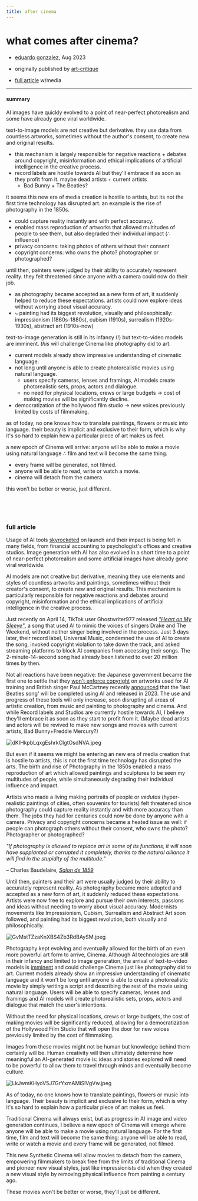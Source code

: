 ```yaml
---
title: after cinema
---
```


# what comes after cinema?
- [eduardo gonzalez](https://edugon.studio), Aug 2023

- originally published by [art-critique](https://www.art-critique.com/2023/08/quy-aura-t-il-apres-le-cinema/)
- [full article](https://edugon.studio/after-cinema) w/media

---

#### summary

AI images have quickly evolved to a point of near-perfect photorealism and some have already gone viral worldwide. 

text-to-image models are not creative but derivative. they use data from countless artworks, sometimes without the author's consent, to create new and original results.
- this mechanism is largely responsible for negative reactions + debates around copyright, misinformation and ethical implications of artificial intelligence in the creative process.
- record labels are hostile towards AI but they'll embrace it as soon as they profit from it. maybe dead artists + current artists
	- Bad Bunny + The Beatles?


it seems this new era of media creation is hostile to artists, but its not the first time technology has disrupted art. an example is the rise of photography in the 1850s.
- could capture reality instantly and with perfect accuracy.
- enabled mass reproduction of artworks that allowed multitudes of people to see them, but also degraded their individual impact (∴ influence)
- privacy concerns: taking photos of others without their consent
- copyright concerns: who owns the photo? photographer or photographed?

until then, painters were judged by their ability to accurately represent reality. they felt threatened since anyone with a camera could now do their job. 
- as photography became accepted as a new form of art, it suddenly helped to reduce these expectations. artists could now explore ideas without worrying about visual accuracy.
- ⤷ painting had its biggest revolution, visually and philosophically: impressionism (1860s-1880s), cubism (1910s), surrealism (1920s-1930s), abstract art (1910s-now)

text-to-image generation is still in its infancy (!) but text-to-video models are imminent. *this* will challenge Cinema like photography did to art.
- current models already show impressive understanding of cinematic language.
- not long until anyone is able to create photorealistic movies using natural language. 
	- users specify cameras, lenses and framings, AI models create photorealistic sets, props, actors and dialogue.
	- no need for physical locations, crews or large budgets → cost of making movies will be significantly decline.
- democratization of the hollywood film studio →  new voices previously limited by costs of filmmaking.

as of today, no one knows how to translate paintings, flowers or music into language. their beauty is implicit and exclusive to their form, which is why it's so hard to explain how a particular piece of art makes us feel.

a new epoch of Cinema will arrive: anyone will be able to make a movie using natural language ∴ film and text will become the same thing. 
- every frame will be generated, not filmed.
- anyone will be able to read, write or watch a movie.
- cinema will detach from the camera.

this won’t be better or worse, just different.

 

⠀ 


⠀ 

 

### full article

Usage of AI tools [skyrocketed](https://www.digitalinformationworld.com/2023/01/chat-gpt-achieved-one-million-users-in.html) on launch and their impact is being felt in many fields, from financial accounting to psychologist's offices and creative studios. Image generation with AI has also evolved in a short time to a point of near-perfect photorealism and some artificial images have already gone viral worldwide.

AI models are not creative but derivative, meaning they use elements and styles of countless artworks and paintings, sometimes without their creator's consent, to create new and original results. This mechanism is particularly responsible for negative reactions and debates around copyright, misinformation and the ethical implications of artificial intelligence in the creative process.

Just recently on April 14, TikTok user Ghostwriter977 released *["Heart on My Sleeve"](https://www.telegraph.co.uk/world-news/2023/04/17/drake-weeknd-ai-generated-song-heart-on-my-sleeve/)*, a song that used AI to mimic the voices of singers Drake and The Weekend, without neither singer being involved in the process. Just 3 days later, their record label, Universal Music, condemned the use of AI to create the song, invoked copyright violation to take down the track, and asked streaming platforms to block AI companies from accessing their songs. The 2-minute-14-second song had already been listened to over 20 million times by then.

Not all reactions have been negative: the Japanese government became the first one to settle that they [won't enforce copyright](https://technomancers.ai/japan-goes-all-in-copyright-doesnt-apply-to-ai-training/) on artworks used for AI training and British singer Paul McCartney recently [announced](https://www.bbc.com/news/entertainment-arts-65881813) that the 'last Beatles song' will be completed using AI and released in 2023. The use and progress of these tools will only increase, soon disrupting all areas of artistic creation, from music and painting to photography and cinema. And while Record labels and Studios are currently hostile towards AI, I believe they'll embrace it as soon as they start to profit from it. (Maybe dead artists and actors will be revived to make new songs and movies with current artists, Bad Bunny+Freddie Mercury?)

![dKIHkpbLqxgEshrkCIgtOsdNVA.jpeg](https://framerusercontent.com/images/dKIHkpbLqxgEshrkCIgtOsdNVA.jpeg)

 

But even if it seems we might be entering an new era of media creation that is hostile to artists, this is not the first time technology has disrupted the arts. The birth and rise of Photography in the 1850s enabled a mass reproduction of art which allowed paintings and sculptures to be seen my multitudes of people, while simultaneously degrading their individual influence and impact.

Artists who made a living making portraits of people or *vedutas* (hyper-realistic paintings of cities, often souvenirs for tourists) felt threatened since photography could capture reality instantly and with more accuracy than them. The jobs they had for centuries could now be done by anyone with a camera. Privacy and copyright concerns became a heated issue as well: if people can photograph others without their consent, who owns the photo? Photographer or photographed?

*"If photography is allowed to replace art in some of its functions, it will soon have supplanted or corrupted it completely, thanks to the natural alliance it will find in the stupidity of the multitude."*

– Charles Baudelaire, *[Salon de 1859](https://fr.wikisource.org/wiki/Page:Baudelaire_-_Curiosit%C3%A9s_esth%C3%A9tiques_1868.djvu/268)*

Until then, painters and their art were usually judged by their ability to accurately represent reality. As photography became more adopted and accepted as a new form of art, it suddenly reduced these expectations. Artists were now free to explore and pursue their own interests, passions and ideas without needing to worry about visual accuracy. Modernists movements like Impressionism, Cubism, Surrealism and Abstract Art soon followed, and painting had its biggest revolution, both visually and philosophically.

![GvMstTZzaKnXBS4Zb3RdBAySM.jpeg](https://framerusercontent.com/images/GvMstTZzaKnXBS4Zb3RdBAySM.jpeg)

 

Photography kept evolving and eventually allowed for the birth of an even more powerful art form to arrive, Cinema. Although AI technologies are still in their infancy and limited to image generation, the arrival of text-to-video models is [imminent](https://research.runwayml.com/gen2) and could challenge Cinema just like photography did to art. Current models already show an impressive understanding of cinematic language and it won't be long until anyone is able to create a photorealistic movie by simply writing a script and describing the rest of the movie using natural language. Users will be able to specify cameras, lenses and framings and AI models will create photorealistic sets, props, actors and dialogue that match the user's intentions.

Without the need for physical locations, crews or large budgets, the cost of making movies will be significantly reduced, allowing for a democratization of the Hollywood Film Studio that will open the door for new voices previously limited by the cost of filmmaking.

Images from these movies might not be human but knowledge behind them certainly will be. Human creativity will then ultimately determine how meaningful an AI-generated movie is: ideas and stories explored will need to be powerful to allow them to travel through minds and eventually become culture.

![LkJwmKHyoV5J7GrYxmAMiSlVgVw.jpeg](https://framerusercontent.com/images/LkJwmKHyoV5J7GrYxmAMiSlVgVw.jpeg)

 

As of today, no one knows how to translate paintings, flowers or music into language. Their beauty is implicit and exclusive to their form, which is why it's so hard to explain how a particular piece of art makes us feel.

Traditional Cinema will always exist, but as progress in AI image and video generation continues, I believe a new epoch of Cinema will emerge where anyone will be able to make a movie using natural language. For the first time, film and text will become the same thing: anyone will be able to read, write or watch a movie and every frame will be generated, not filmed.

This new Synthetic Cinema will allow movies to detach from the camera, empowering filmmakers to break free from the limits of traditional Cinema and pioneer new visual styles, just like impressionists did when they created a new visual style by removing physical influence from painting a century ago.

These movies won't be better or worse, they'll just be different.

 

 


